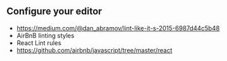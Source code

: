 ## Configure your editor
- https://medium.com/@dan_abramov/lint-like-it-s-2015-6987d44c5b48
- AirBnB linting styles
- React Lint rules
- https://github.com/airbnb/javascript/tree/master/react 
